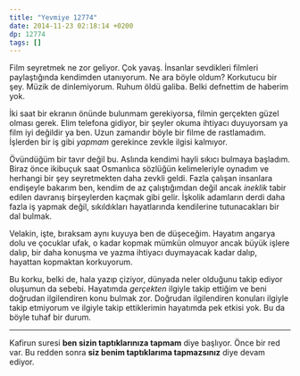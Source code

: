 ```yaml
---
title: "Yevmiye 12774"
date: 2014-11-23 02:18:14 +0200
dp: 12774
tags: []
---
```


Film seyretmek ne zor geliyor. Çok yavaş. İnsanlar sevdikleri filmleri
paylaştığında kendimden utanıyorum. Ne ara böyle oldum? Korkutucu bir
şey. Müzik de dinlemiyorum. Ruhum öldü galiba. Belki defnettim de
haberim yok.

İki saat bir ekranın önünde bulunmam gerekiyorsa, filmin gerçekten güzel
olması gerek. Elim telefona gidiyor, bir şeyler okuma ihtiyacı
duyuyorsam ya film iyi değildir ya ben. Uzun zamandır böyle bir filme de
rastlamadım. İşlerden bir iş gibi *yapmam* gerekince zevkle ilgisi
kalmıyor.

Övündüğüm bir tavır değil bu. Aslında kendimi hayli sıkıcı bulmaya
başladım. Biraz önce ikibuçuk saat Osmanlıca sözlüğün kelimeleriyle
oynadım ve herhangi bir şey seyretmekten daha zevkli geldi. Fazla
çalışan insanlara endişeyle bakarım ben, kendim de az çalıştığımdan
değil ancak *ineklik* tabir edilen davranış birşeylerden kaçmak gibi
gelir. İşkolik adamların derdi daha fazla iş yapmak değil, sıkıldıkları
hayatlarında kendilerine tutunacakları bir dal bulmak.

Velakin, işte, bıraksam aynı kuyuya ben de düşeceğim. Hayatım angarya
dolu ve çocuklar ufak, o kadar kopmak mümkün olmuyor ancak büyük işlere
dalıp, bir daha konuşma ve yazma ihtiyacı duymayacak kadar dalıp,
hayattan kopmaktan korkuyorum.

Bu korku, belki de, hala yazıp çiziyor, dünyada neler olduğunu takip
ediyor oluşumun da sebebi. Hayatımda *gerçekten* ilgiyle takip ettiğim
ve beni doğrudan ilgilendiren konu bulmak zor. Doğrudan ilgilendiren
konuları ilgiyle takip etmiyorum ve ilgiyle takip ettiklerimin hayatımda
pek etkisi yok. Bu da böyle tuhaf bir durum.

--------------

Kafirun suresi **ben sizin taptıklarınıza tapmam** diye başlıyor. Önce
bir red var. Bu redden sonra **siz benim taptıklarıma tapmazsınız** diye
devam ediyor.

